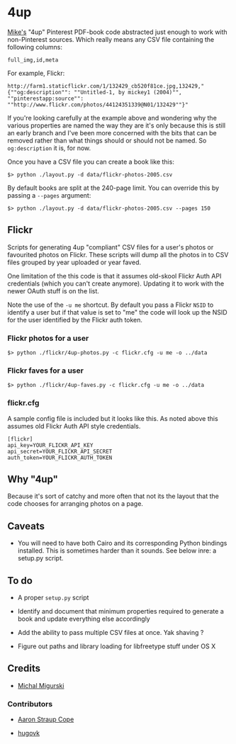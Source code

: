 # 4up

[Mike's](https://github.com/migurski/) "4up" Pinterest PDF-book code abstracted just
enough to work with non-Pinterest sources. Which really means any CSV file
containing the following columns:

	full_img,id,meta

For example, Flickr:

	http://farm1.staticflickr.com/1/132429_cb520f81ce.jpg,132429,"{""og:description"": ""Untitled-1, by mickey1 (2004)"", ""pinterestapp:source"": ""http://www.flickr.com/photos/44124351339@N01/132429""}"

If you're looking carefully at the example above and wondering why the various
properties are named the way they are it's only because this is still an early
branch and I've been more concerned with the bits that can be removed rather
than what things should or should not be named. So `og:description` it is, for
now.

Once you have a CSV file you can create a book like this:

	$> python ./layout.py -d data/flickr-photos-2005.csv

By default books are split at the 240-page limit. You can override this by
passing a `--pages` argument:

	$> python ./layout.py -d data/flickr-photos-2005.csv --pages 150

## Flickr

Scripts for generating 4up "compliant" CSV files for a user's photos or
favourited photos on Flickr. These scripts will dump all the photos in to CSV
files grouped by year uploaded or year faved.

One limitation of the this code is that it assumes old-skool Flickr Auth API
credentials (which you can't create anymore). Updating it to work with the newer
OAuth stuff is on the list.

Note the use of the `-u me` shortcut. By default you pass a Flickr `NSID` to
identify a user but if that value is set to "me" the code will look up the NSID
for the user identified by the Flickr auth token.

### Flickr photos for a user

	$> python ./flickr/4up-photos.py -c flickr.cfg -u me -o ../data

### Flickr faves for a user

	$> python ./flickr/4up-faves.py -c flickr.cfg -u me -o ../data

### flickr.cfg

A sample config file is included but it looks like this. As noted above this
assumes old Flickr Auth API style credentials.

	[flickr]
	api_key=YOUR_FLICKR_API_KEY
	api_secret=YOUR_FLICKR_API_SECRET
	auth_token=YOUR_FLICKR_AUTH_TOKEN

## Why "4up"

Because it's sort of catchy and more often that not its the layout that the code
chooses for arranging photos on a page.

## Caveats

* You will need to have both Cairo and its corresponding Python bindings
installed. This is sometimes harder than it sounds. See below inre: a setup.py
script.

## To do

* A proper `setup.py` script

* Identify and document that minimum properties required to generate a book and
  update everything else accordingly

* Add the ability to pass multiple CSV files at once. Yak shaving ?

* Figure out paths and library loading for libfreetype stuff under OS X

## Credits

* [Michal Migurski](https://github.com/migurski/)

### Contributors

* [Aaron Straup Cope](https://github.com/straup/)

* [hugovk](https://github.com/hugovk/)
